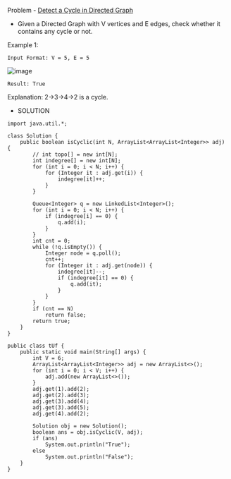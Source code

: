Problem - [Detect a Cycle in Directed Graph](https://leetcode.com/problems/course-schedule/)

- Given a Directed Graph with V vertices and E edges, check whether it contains any cycle or not.

Example 1:

    Input Format: V = 5, E = 5

![image](https://user-images.githubusercontent.com/101946115/215888205-9aaa5f70-300a-4fa9-bc0d-0ab84ad65f89.png)

    Result: True

Explanation: 2->3->4->2 is a cycle.

- SOLUTION

```
import java.util.*;

class Solution {
    public boolean isCyclic(int N, ArrayList<ArrayList<Integer>> adj) {
        // int topo[] = new int[N];
        int indegree[] = new int[N];
        for (int i = 0; i < N; i++) {
            for (Integer it : adj.get(i)) {
                indegree[it]++;
            }
        }

        Queue<Integer> q = new LinkedList<Integer>();
        for (int i = 0; i < N; i++) {
            if (indegree[i] == 0) {
                q.add(i);
            }
        }
        int cnt = 0;
        while (!q.isEmpty()) {
            Integer node = q.poll();
            cnt++;
            for (Integer it : adj.get(node)) {
                indegree[it]--;
                if (indegree[it] == 0) {
                    q.add(it);
                }
            }
        }
        if (cnt == N)
            return false;
        return true;
    }
}

public class tUf {
    public static void main(String[] args) {
        int V = 6;
        ArrayList<ArrayList<Integer>> adj = new ArrayList<>();
        for (int i = 0; i < V; i++) {
            adj.add(new ArrayList<>());
        }
        adj.get(1).add(2);
        adj.get(2).add(3);
        adj.get(3).add(4);
        adj.get(3).add(5);
        adj.get(4).add(2);

        Solution obj = new Solution();
        boolean ans = obj.isCyclic(V, adj);
        if (ans)
            System.out.println("True");
        else
            System.out.println("False");
    }
}
```

